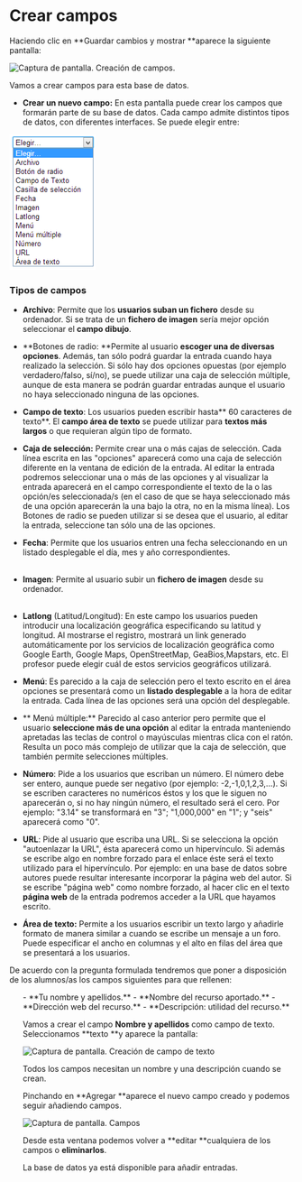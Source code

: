 
# Crear campos

Haciendo clic en **Guardar cambios y mostrar **aparece la siguiente pantalla:

![Captura de pantalla. Creación de campos.](/assets/Selección_301.png) 

Vamos a crear campos para esta base de datos.

- **Crear un nuevo campo:** En esta pantalla puede crear los campos que formarán parte de su base de datos. Cada campo admite distintos tipos de datos, con diferentes interfaces. Se puede elegir entre:


![Captura de pantalla. Tipos de campos](img/bd-tipos_de_campo.png)

### Tipos de campos

- **Archivo**: Permite que los **usuarios suban un fichero** desde su ordenador. Si se trata de un **fichero de imagen** sería mejor opción seleccionar el **campo dibujo**.

- **Botones de radio: **Permite al usuario **escoger una de diversas opciones**. Además, tan sólo podrá guardar la entrada cuando haya realizado la selección. Si sólo hay dos opciones opuestas (por ejemplo verdadero/falso, sí/no), se puede utilizar una caja de selección múltiple, aunque de esta manera se podrán guardar entradas aunque el usuario no haya seleccionado ninguna de las opciones.

- **Campo de texto**: Los usuarios pueden escribir hasta** 60 caracteres de texto**. El **campo área de texto** se puede utilizar para **textos más largos** o que requieran algún tipo de formato.
- **Caja de selección:** Permite crear una o más cajas de selección. Cada línea escrita en las "opciones" aparecerá como una caja de selección diferente en la ventana de edición de la entrada. Al editar la entrada podremos seleccionar una o más de las opciones y al visualizar la entrada aparecerá en el campo correspondiente el texto de la o las opción/es seleccionada/s (en el caso de que se haya seleccionado más de una opción aparecerán la una bajo la otra, no en la misma línea). Los Botones de radio se pueden utilizar si se desea que el usuario, al editar la entrada, seleccione tan sólo una de las opciones.

- **Fecha**: Permite que los usuarios entren una fecha seleccionando en un listado desplegable el día, mes y año correspondientes.<br/><br/>
- **Imagen**: Permite al usuario subir un **fichero de imagen** desde su ordenador.<br/><br/>
- **Latlong** (Latitud/Longitud): En este campo los usuarios pueden introducir una localización geográfica especificando su latitud y longitud. Al mostrarse el registro, mostrará un link generado automáticamente por los servicios de localización geográfica como Google Earth, Google Maps, OpenStreetMap, GeaBios,Mapstars, etc. El profesor puede elegir cuál de estos servicios geográficos utilizará.

- **Menú**: Es parecido a la caja de selección pero el texto escrito en el área opciones se presentará como un **listado desplegable** a la hora de editar la entrada. Cada línea de las opciones será una opción del desplegable.

- ** Menú múltiple:** Parecido al caso anterior pero permite que el usuario **seleccione más de una opción** al editar la entrada manteniendo apretadas las teclas de control o mayúsculas mientras clica con el ratón. Resulta un poco más complejo de utilizar que la caja de selección, que también permite selecciones múltiples.

- **Número**: Pide a los usuarios que escriban un número. El número debe ser entero, aunque puede ser negativo (por ejemplo: -2,-1,0,1,2,3,...). Si se escriben caracteres no numéricos éstos y los que le siguen no aparecerán o, si no hay ningún número, el resultado será el cero. Por ejemplo: "3.14" se transformará en "3"; "1,000,000" en "1"; y "seis" aparecerá como "0".

- **URL**: Pide al usuario que escriba una URL. Si se selecciona la opción "autoenlazar la URL", ésta aparecerá como un hipervínculo. Si además se escribe algo en nombre forzado para el enlace éste será el texto utilizado para el hipervínculo. Por ejemplo: en una base de datos sobre autores puede resultar interesante incorporar la página web del autor. Si se escribe "página web" como nombre forzado, al hacer clic en el texto **página web** de la entrada podremos acceder a la URL que hayamos escrito.

- **Área de texto:** Permite a los usuarios escribir un texto largo y añadirle formato de manera similar a cuando se escribe un mensaje a un foro. Puede especificar el ancho en columnas y el alto en filas del área que se presentará a los usuarios.

De acuerdo con la pregunta formulada tendremos que poner a disposición de los alumnos/as los campos siguientes para que rellenen:

<ul>
- **Tu nombre y apellidos.**
- **Nombre del recurso aportado.**
- **Dirección web del recurso.**
- **Descripción: utilidad del recurso.**

Vamos a crear el campo **Nombre y apellidos** como campo de texto. Seleccionamos **texto **y aparece la pantalla:

![Captura de pantalla. Creación de campo de texto](/assets/Selección_302.png)

Todos los campos necesitan un nombre y una descripción cuando se crean.

Pinchando en **Agregar **aparece el nuevo campo creado y podemos seguir añadiendo campos.

![Captura de pantalla. Campos](/assets/Selección_303.png)

Desde esta ventana podemos volver a **editar **cualquiera de los campos o **eliminarlos**.

La base de datos ya está disponible para añadir entradas.